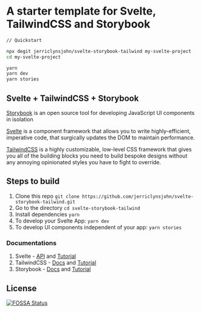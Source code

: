 
# A starter template for Svelte, TailwindCSS and Storybook

```bash
// Quickstart

npx degit jerriclynsjohn/svelte-storybook-tailwind my-svelte-project
cd my-svelte-project

yarn
yarn dev
yarn stories
```

## Svelte + TailwindCSS + Storybook

[Storybook](https://storybook.js.org/) is an open source tool for developing JavaScript UI
components in isolation

[Svelte](https://svelte.dev/) is a component framework that allows you to write highly-efficient,
imperative code, that surgically updates the DOM to maintain performance.

[TailwindCSS](https://tailwindcss.com) is a highly customizable, low-level CSS framework that gives
you all of the building blocks you need to build bespoke designs without any annoying opinionated
styles you have to fight to override.

## Steps to build

1. Clone this repo `git clone https://github.com/jerriclynsjohn/svelte-storybook-tailwind.git`
2. Go to the directory `cd svelte-storybook-tailwind`
3. Install dependencies `yarn`
4. To develop your Svelte App: `yarn dev`
5. To develop UI components independent of your app: `yarn stories`

### Documentations

1. Svelte - [API](https://svelte.dev/docs) and [Tutorial](https://svelte.dev/tutorial/)
2. TailwindCSS - [Docs](https://tailwindcss.com/docs) and [Tutorial](https://tailwindcss.com/screencasts/)
3. Storybook - [Docs](https://storybook.js.org/docs/basics/introduction/) and [Tutorial](https://www.learnstorybook.com/intro-to-storybook/svelte/en/get-started/)

## License
[![FOSSA Status](https://app.fossa.io/api/projects/git%2Bgithub.com%2Fjerriclynsjohn%2Fsvelte-storybook-tailwind.svg?type=large)](https://app.fossa.io/projects/git%2Bgithub.com%2Fjerriclynsjohn%2Fsvelte-storybook-tailwind?ref=badge_large)
